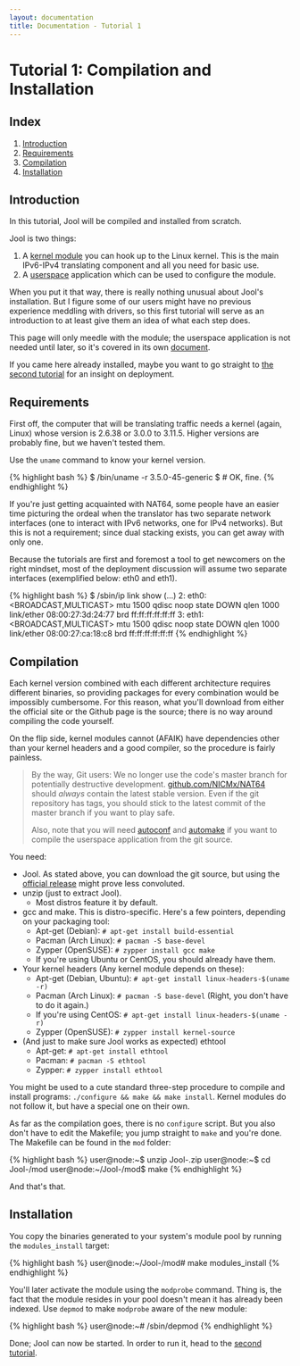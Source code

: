 ```yaml
---
layout: documentation
title: Documentation - Tutorial 1
---
```


# Tutorial 1: Compilation and Installation

## Index

1. [Introduction](#introduction)
2. [Requirements](#requirements)
3. [Compilation](#compilation)
4. [Installation](#installation)

## Introduction

In this tutorial, Jool will be compiled and installed from scratch.

Jool is two things:

1. A <a href="https://en.wikipedia.org/wiki/Loadable_kernel_module" target="_blank">kernel module</a> you can hook up to the Linux kernel. This is the main IPv6-IPv4 translating component and all you need for basic use.
2. A <a href="https://en.wikipedia.org/wiki/User_space" target="_blank">userspace</a> application which can be used to configure the module.

When you put it that way, there is really nothing unusual about Jool's installation. But I figure some of our users might have no previous experience meddling with drivers, so this first tutorial will serve as an introduction to at least give them an idea of what each step does.

This page will only meedle with the module; the userspace application is not needed until later, so it's covered in its own [document](userspace-app.html).

If you came here already installed, maybe you want to go straight to [the second tutorial](tutorial2.html) for an insight on deployment.

## Requirements

First off, the computer that will be translating traffic needs a kernel (again, Linux) whose version is 2.6.38 or 3.0.0 to 3.11.5. Higher versions are probably fine, but we haven't tested them.

Use the `uname` command to know your kernel version.

{% highlight bash %}
$ /bin/uname -r
3.5.0-45-generic
$ # OK, fine.
{% endhighlight %}

If you're just getting acquainted with NAT64, some people have an easier time picturing the ordeal when the translator has two separate network interfaces (one to interact with IPv6 networks, one for IPv4 networks). But this is not a requirement; since dual stacking exists, you can get away with only one.

Because the tutorials are first and foremost a tool to get newcomers on the right mindset, most of the deployment discussion will assume two separate interfaces (exemplified below: eth0 and eth1).

{% highlight bash %}
$ /sbin/ip link show
(...)
2: eth0: <BROADCAST,MULTICAST> mtu 1500 qdisc noop state DOWN qlen 1000
    link/ether 08:00:27:3d:24:77 brd ff:ff:ff:ff:ff:ff
3: eth1: <BROADCAST,MULTICAST> mtu 1500 qdisc noop state DOWN qlen 1000
    link/ether 08:00:27:ca:18:c8 brd ff:ff:ff:ff:ff:ff
{% endhighlight %}

## Compilation

Each kernel version combined with each different architecture requires different binaries, so providing packages for every combination would be impossibly cumbersome. For this reason, what you'll download from either the official site or the Github page is the source; there is no way around compiling the code yourself.

On the flip side, kernel modules cannot (AFAIK) have dependencies other than your kernel headers and a good compiler, so the procedure is fairly painless.

> By the way, Git users: We no longer use the code's master branch for potentially destructive development. <a href="https://github.com/NICMx/NAT64" target="_blank">github.com/NICMx/NAT64</a> should _always_ contain the latest stable version. Even if the git repository has tags, you should stick to the latest commit of the master branch if you want to play safe.
> 
> Also, note that you will need <a href="https://www.gnu.org/software/autoconf/" target="_blank">autoconf</a> and <a href="https://www.gnu.org/software/automake/" target="_blank">automake</a> if you want to compile the userspace application from the git source.

You need:

* Jool. As stated above, you can download the git source, but using the [official release](download.html) might prove less convoluted.
* unzip (just to extract Jool).
	- Most distros feature it by default.
* gcc and make. This is distro-specific. Here's a few pointers, depending on your packaging tool:
	- Apt-get (Debian): `# apt-get install build-essential`
	- Pacman (Arch Linux): `# pacman -S base-devel`
	- Zypper (OpenSUSE): `# zypper install gcc make`
	- If you're using Ubuntu or CentOS, you should already have them.
* Your kernel headers (Any kernel module depends on these):
	- Apt-get (Debian, Ubuntu): `# apt-get install linux-headers-$(uname -r)`
	- Pacman (Arch Linux): `# pacman -S base-devel` (Right, you don't have to do it again.)
	- If you're using CentOS: `# apt-get install linux-headers-$(uname -r)`
	- Zypper (OpenSUSE): `# zypper install kernel-source`
* (And just to make sure Jool works as expected) ethtool
	- Apt-get: `# apt-get install ethtool`
	- Pacman: `# pacman -S ethtool`
	- Zypper: `# zypper install ethtool`

You might be used to a cute standard three-step procedure to compile and install programs: `./configure && make && make install`. Kernel modules do not follow it, but have a special one on their own.

As far as the compilation goes, there is no `configure` script. But you also don't have to edit the Makefile; you jump straight to `make` and you're done. The Makefile can be found in the `mod` folder:

{% highlight bash %}
user@node:~$ unzip Jool-<version>.zip
user@node:~$ cd Jool-<version>/mod
user@node:~/Jool-<version>/mod$ make
{% endhighlight %}

And that's that.

## Installation

You copy the binaries generated to your system's module pool by running the `modules_install` target:

{% highlight bash %}
user@node:~/Jool-<version>/mod# make modules_install
{% endhighlight %}

You'll later activate the module using the `modprobe` command. Thing is, the fact that the module resides in your pool doesn't mean it has already been indexed. Use `depmod` to make `modprobe` aware of the new module:

{% highlight bash %}
user@node:~# /sbin/depmod
{% endhighlight %}

Done; Jool can now be started. In order to run it, head to the [second tutorial](tutorial2.html).

